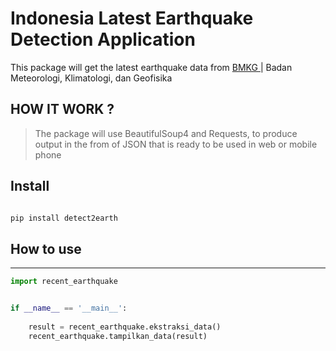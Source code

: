 
# Indonesia Latest Earthquake Detection Application
This package will get the latest earthquake data from [ BMKG ](https://bmkg.go.id) |  Badan Meteorologi, Klimatologi, dan Geofisika



## HOW IT WORK ?



> The package will use BeautifulSoup4 and Requests, to produce output in the from of JSON that is ready to be used in web or mobile phone

## Install

```python

pip install detect2earth

```

## How to use
___

```python
import recent_earthquake


if __name__ == '__main__':
    
    result = recent_earthquake.ekstraksi_data()
    recent_earthquake.tampilkan_data(result)


```
